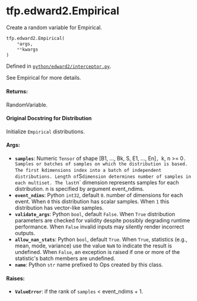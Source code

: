 <div itemscope itemtype="http://developers.google.com/ReferenceObject">
<meta itemprop="name" content="tfp.edward2.Empirical" />
<meta itemprop="path" content="Stable" />
</div>

# tfp.edward2.Empirical

Create a random variable for Empirical.

``` python
tfp.edward2.Empirical(
    *args,
    **kwargs
)
```



Defined in [`python/edward2/interceptor.py`](https://github.com/tensorflow/probability/tree/master/tensorflow_probability/python/edward2/interceptor.py).

<!-- Placeholder for "Used in" -->

See Empirical for more details.

#### Returns:

  RandomVariable.

#### Original Docstring for Distribution

Initialize `Empirical` distributions.


#### Args:

* <b>`samples`</b>: Numeric `Tensor` of shape [B1, ..., Bk, S, E1, ..., En]`,
    `k, n >= 0`. Samples or batches of samples on which the distribution
    is based. The first `k` dimensions index into a batch of independent
    distributions. Length of `S` dimension determines number of samples
    in each multiset. The last `n` dimension represents samples for each
    distribution. n is specified by argument event_ndims.
* <b>`event_ndims`</b>: Python `int32`, default `0`. number of dimensions for each
    event. When `0` this distribution has scalar samples. When `1` this
    distribution has vector-like samples.
* <b>`validate_args`</b>: Python `bool`, default `False`. When `True` distribution
    parameters are checked for validity despite possibly degrading runtime
    performance. When `False` invalid inputs may silently render incorrect
    outputs.
* <b>`allow_nan_stats`</b>: Python `bool`, default `True`. When `True`, statistics
    (e.g., mean, mode, variance) use the value `NaN` to indicate the
    result is undefined. When `False`, an exception is raised if one or
    more of the statistic's batch members are undefined.
* <b>`name`</b>: Python `str` name prefixed to Ops created by this class.


#### Raises:

* <b>`ValueError`</b>: if the rank of `samples` < event_ndims + 1.